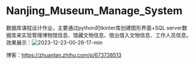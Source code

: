 # Nanjing_Museum_Manage_System
数据库课程设计作业，主要通过python的tkinter库创建图形界面+SQL server数据库来实现管理博物馆信息、馆藏文物信息、借出借入文物信息、工作人员信息。
效果展示：![2023-12-23-00-28-17-min](https://github.com/ZhangAilan/Nanjing_Museum_Manage_System/assets/123959805/aefaf97c-dcfc-46a5-96fa-7763a9575656)

博客：https://zhuanlan.zhihu.com/p/673738513
